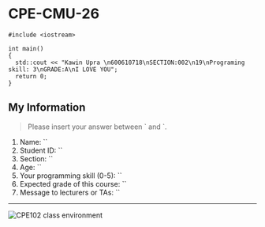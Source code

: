 # CPE-CMU-26
>
```
#include <iostream>

int main()
{
  std::cout << "Kawin Upra \n600610718\nSECTION:002\n19\nPrograming skill: 3\nGRADE:A\nI LOVE YOU";
  return 0;
}
```

## My Information
> Please insert your answer between \` and \`.

1. Name: ``
2. Student ID: ``
3. Section: ``
4. Age: ``
5. Your programming skill (0-5): ``
6. Expected grade of this course: ``
7. Message to lecturers or TAs: ``

---
![CPE102 class environment](https://github.com/tmwatchanan/CPE-CMU-26/raw/master/cpe102_class_envi.jpg)
